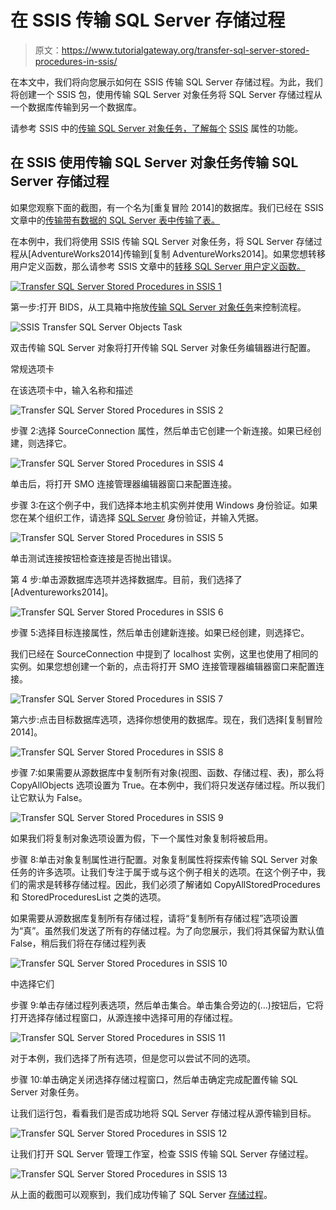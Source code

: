 # 在 SSIS 传输 SQL Server 存储过程

> 原文：<https://www.tutorialgateway.org/transfer-sql-server-stored-procedures-in-ssis/>

在本文中，我们将向您展示如何在 SSIS 传输 SQL Server 存储过程。为此，我们将创建一个 SSIS 包，使用传输 SQL Server 对象任务将 SQL Server 存储过程从一个数据库传输到另一个数据库。

请参考 SSIS 中的[传输 SQL Server 对象任务，了解每个](https://www.tutorialgateway.org/transfer-sql-server-objects-task-in-ssis/) [SSIS](https://www.tutorialgateway.org/ssis/) 属性的功能。

## 在 SSIS 使用传输 SQL Server 对象任务传输 SQL Server 存储过程

如果您观察下面的截图，有一个名为[重复冒险 2014]的数据库。我们已经在 SSIS 文章中的[传输带有数据的 SQL Server 表中传输了表。](https://www.tutorialgateway.org/transfer-sql-server-tables-with-data-in-ssis/)

在本例中，我们将使用 SSIS 传输 SQL Server 对象任务，将 SQL Server 存储过程从[AdventureWorks2014]传输到[复制 AdventureWorks2014]。如果您想转移用户定义函数，那么请参考 SSIS 文章中的[转移 SQL Server 用户定义函数。](https://www.tutorialgateway.org/transfer-sql-server-user-defined-functions-in-ssis/)

[![Transfer SQL Server Stored Procedures in SSIS 1](img/475fadb04fdb1f203fbfb38d26915f72.png)](https://www.tutorialgateway.org/transfer-sql-server-user-defined-functions-in-ssis/)

第一步:打开 BIDS，从工具箱中拖放[传输 SQL Server 对象任务](https://www.tutorialgateway.org/transfer-sql-server-objects-task-in-ssis/)来控制流程。

![SSIS Transfer SQL Server Objects Task](img/fd381cee1d4261b6f9633a3586b10b7d.png)

双击传输 SQL Server 对象将打开传输 SQL Server 对象任务编辑器进行配置。

常规选项卡

在该选项卡中，输入名称和描述

![Transfer SQL Server Stored Procedures in SSIS 2](img/ddc1ccee71bdb20644263cca74b1dcc3.png)

步骤 2:选择 SourceConnection 属性，然后单击它创建一个新连接。如果已经创建，则选择它。

![Transfer SQL Server Stored Procedures in SSIS 4](img/b355972ac432693b9a8219545a4a4058.png)

单击<new connection="">后，将打开 SMO 连接管理器编辑器窗口来配置连接。</new>

步骤 3:在这个例子中，我们选择本地主机实例并使用 Windows 身份验证。如果您在某个组织工作，请选择 [SQL Server](https://www.tutorialgateway.org/sql/) 身份验证，并输入凭据。

![Transfer SQL Server Stored Procedures in SSIS 5](img/f998088776d752f49030c9ac638f31a5.png)

单击测试连接按钮检查连接是否抛出错误。

第 4 步:单击源数据库选项并选择数据库。目前，我们选择了[Adventureworks2014]。

![Transfer SQL Server Stored Procedures in SSIS 6](img/3309e08f1487161d1d8921bcbde51f18.png)

步骤 5:选择目标连接属性，然后单击创建新连接。如果已经创建，则选择它。

我们已经在 SourceConnection 中提到了 localhost 实例，这里也使用了相同的实例。如果您想创建一个新的，点击将打开 SMO 连接管理器编辑器窗口来配置连接。

![Transfer SQL Server Stored Procedures in SSIS 7](img/ff81462bcae36ad08ef5a40ea5366350.png)

第六步:点击目标数据库选项，选择你想使用的数据库。现在，我们选择[复制冒险 2014]。

![Transfer SQL Server Stored Procedures in SSIS 8](img/87d5dac4edadb9c9562c3dce240ac56a.png)

步骤 7:如果需要从源数据库中复制所有对象(视图、函数、存储过程、表)，那么将 CopyAllObjects 选项设置为 True。在本例中，我们将只发送存储过程。所以我们让它默认为 False。

![Transfer SQL Server Stored Procedures in SSIS 9](img/db963f92334129c36a616bf6b269c36e.png)

如果我们将复制对象选项设置为假，下一个属性对象复制将被启用。

步骤 8:单击对象复制属性进行配置。对象复制属性将探索传输 SQL Server 对象任务的许多选项。让我们专注于属于或与这个例子相关的选项。在这个例子中，我们的需求是转移存储过程。因此，我们必须了解诸如 CopyAllStoredProcedures 和 StoredProceduresList 之类的选项。

如果需要从源数据库复制所有存储过程，请将“复制所有存储过程”选项设置为“真”。虽然我们发送了所有的存储过程。为了向您展示，我们将其保留为默认值 False，稍后我们将在存储过程列表

![Transfer SQL Server Stored Procedures in SSIS 10](img/2f9b7da7f3245c7700d5c0abd3999eec.png)

中选择它们

步骤 9:单击存储过程列表选项，然后单击集合。单击集合旁边的(…)按钮后，它将打开选择存储过程窗口，从源连接中选择可用的存储过程。

![Transfer SQL Server Stored Procedures in SSIS 11](img/7d9c09dbb3d0bc79bba3801038453250.png)

对于本例，我们选择了所有选项，但是您可以尝试不同的选项。

步骤 10:单击确定关闭选择存储过程窗口，然后单击确定完成配置传输 SQL Server 对象任务。

让我们运行包，看看我们是否成功地将 SQL Server 存储过程从源传输到目标。

![Transfer SQL Server Stored Procedures in SSIS 12](img/690f9af0d517a027cb1a5c440b2f8057.png)

让我们打开 SQL Server 管理工作室，检查 SSIS 传输 SQL Server 存储过程。

![Transfer SQL Server Stored Procedures in SSIS 13](img/77ef9bccd35d979b0b5780e5287c2c4a.png)

从上面的截图可以观察到，我们成功传输了 SQL Server [存储过程](https://www.tutorialgateway.org/stored-procedures-in-sql/)。